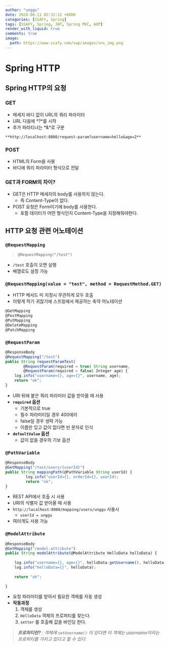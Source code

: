 ```yaml
---
author: "unggu"
date: 2024-06-11 02:32:12 +0800
categories: [SSAFY, Spring]
tags: [SSAFY, Spring, JWT, Spring MVC, AOP]
render_with_liquid: true
comments: true
image:
  path: https://www.ssafy.com/swp/images/sns_img.png
---
```

# Spring HTTP

## Spring HTTP의 요청

### GET

- 메세지 바디 없이 URL의 쿼리 파라미터
- URL 다음에 *?*를 시작
- 추가 파라티너는 *&*로 구분

`**http://localhost:8080/request-param?username=hello&age=2**`

### POST

- HTML의 Form을 사용
- 바디에 쿼리 파라미터 형식으로 전달

### GET과 FORM의 차이?

- GET은 HTTP 메세지의 body를 사용하지 않는다.
    - 즉 Content-Type이 없다.
- POST 요청은 Form이기에 body를 사용한다.
    - 포함 데이터가 어떤 형식인지 Content-Type을 지정해줘야한다.

## HTTP 요청 관련 어노테이션

### `@RequestMapping`

> `@RequestMapping("/test")`
> 
- `/test` 호출이 오면 실행
- 배열로도 설정 가능

### `@RequestMapping(value = "test", method = RequestMethod.GET)`

- HTTP 메서드 미 지정시 무관하게 모두 호출
- 이렇게 적기 귀찮기에 스프링에서 제공하는 축약 어노테이션

```jsx
@GetMapping
@PostMapping
@PutMapping
@DeleteMapping
@PatchMapping
```

### `@RequestParam`

```jsx
@ResponseBody
@RequestMapping("/test")
public String requestParamTest(
        @RequestParam(required = true) String username,
        @RequestParam(required = false) Integer age) {
    log.info("username={}, age={}", username, age);
    return "ok";
}
```

- URI 뒤에 붙은 쿼리 파라미터 값을 받아올 때 사용
- **`required` 옵션**
    - 기본적으로 true
    - 필수 파라미터일 경우 400에러
    - false일 경우 생략 가능
    - 이름만 있고 값이 없다면 빈 문자로 인식
- **`defaultValue` 옵션**
    - 값이 없을 경우의 기보 옵션

### `@PathVariable`

```jsx
@ResponseBody
@GetMapping("/test/users/{userId}")
public String mappingPath(@PathVariable String userId) {
		 log.info("userId={}, orderId={}, userId);
		 return "ok";
}
```

- REST API에서 호출 시 사용
- URI의 식별자 값 받아올 때 사용
- `http://localhost:8080/mapping/users/unggu`  사용시
    - `userId = unggu`
- 여러개도 사용 가능

### `@ModelAttribute`

```jsx
@ResponseBody
@GetMapping("/model-attribute")
public String modelAttribute(@ModelAttribute HelloData helloData) {
    
    log.info("username={}, age={}", helloData.getUsername(), helloData.getAge());
    log.info("helloData={}", helloData);
 
    return "ok";
 
}
```

- 요청 파라미터를 받아서 필요한 객체를 자동 생성
- **작동과정**
    1. 객체를 생성
    2. `HelloData` 객체의 프로퍼티를 찾는다.
    3. `setter` 를 호출해 값을 바인딩 한다.

  

> ***프로퍼티란?** : 객체에 `setUsername()` 이 있다면 이 객체는 username이라는 프로퍼티를 가지고 있다고 할 수 있다.*
>